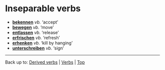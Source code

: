 # Inseparable verbs

- **[bekennen](b/be/bekennen.md)** *vb.* ‘accept’
- **[bewegen](b/be/bewegen.md)** *vb.* ‘move’
- **[entlassen](e/en/entlassen.md)** *vb.* ‘release’
- **[erfrischen](e/er/erfrischen.md)** *vb.* ‘refresh’
- **[erhenken](e/er/erhenken.md)** *vb.* ‘kill by hanging’
- **[unterschreiben](u/un/unterschreiben.md)** *vb.* ‘sign’

----

Back up to: [Derived verbs](derivedVerbs.md) | [Verbs](index.md) | [Top](../index.md)
